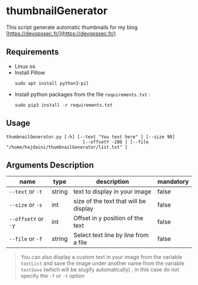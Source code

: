 thumbnailGenerator
=========

This script generate automatic thumbnails for my blog [https://devopssec.fr/](https://devopssec.fr/)

Requirements
------------

- Linux os
- Install Pillow 
  ```shell
  sudo apt install python3-pil
  ```
- Install python packages from the file `requirements.txt` :
  ```shell
  sudo pip3 install -r requirements.txt
  ```

Usage
--------------

```shell
thumbnailGenerator.py [-h] [--text "You text here" ] [--size 90]
                             [--offsetY -200 ] [--file "/home/hajdaini/thumbnailGenerator/list.txt" ]
```

Arguments Description
--------------

| name                | type   | description                                     | mandatory |
|---------------------|--------|-------------------------------------------------|-----------|
| `--text` or `-t`    | string | text to display in your image                   |   false   |
| `--size` or `-s`    | int    | size of the text that will be display           |   false   |
| `--offsetY` or `-y` | int    | Offset in y position of the text                |   false   |
| `--file` or `-f`    | string | Select text line by line from a file            |   false   |


> You can also display a custom text in your image from the variable `textList` and save the image under another name from the variable   `textSave` (which will be slugify automatically) , in this case do not specify the `-f` or `-t` option


